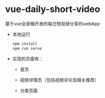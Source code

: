 # vue-daily-short-video

基于vue全家桶开发的每日短视频分享的webApp



- 本地运行

  ```bash
  npm install
  npm run serve
  ```

- 实现的页面有：

  - 首页

  - 视频详情页（包括视频评论及相关推荐）

  - 分类页面

    